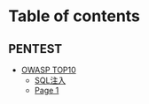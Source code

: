 # Table of contents

## PENTEST

* [OWASP TOP10](README.md)
  * [SQL注入](owasp-top10/sql-zhu-ru.md)
  * [Page 1](pentest/owasp-top10/page-1.md)
